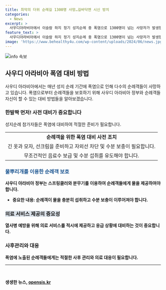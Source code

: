 ```yaml
---
title: 최악의 더위 순례길 1300명 사망…길바닥엔 시신 방치
categories:
  - News
excerpt: >
  사우디아라비아에서 이슬람 하지 정기 성지순례 중 폭염으로 1300명이 넘는 사망자가 발생했습니다. 섭씨 50도를 넘나들며 순례객들은 더위에 시달리고 있으며, 폭염 대비가 미흡했다는 지적이 있습니다. 사우디 정부는 83%가 무허가 순례자라고 주장하며 열사병 예방 의료 서비스를 제공했다고 주장하나, 유족들은 제대로 된 서비스를 받지 못했다고 주장합니다. 이슬람력 12월 7일부터 12일까지 치러지는 성지순례는 매년 많은 사고와 사망자를 낸 채로 진행되고 있습니다.
feature_text: >
  사우디아라비아에서 이슬람 하지 정기 성지순례 중 폭염으로 1300명이 넘는 사망자가 발생했습니다. 섭씨 50도를 넘나들며 순례객들은 더위에 시달리고 있으며, 폭염 대비가 미흡했다는 지적이 있습니다. 사우디 정부는 83%가 무허가 순례자라고 주장하며 열사병 예방 의료 서비스를 제공했다고 주장하나, 유족들은 제대로 된 서비스를 받지 못했다고 주장합니다. 이슬람력 12월 7일부터 12일까지 치러지는 성지순례는 매년 많은 사고와 사망자를 낸 채로 진행되고 있습니다.
image: 'https://www.behealthy4u.com/wp-content/uploads/2024/06/news.jpg'
---
```


<p><img src="https://www.behealthy4u.com/wp-content/uploads/2024/06/news.jpg" alt="info 속보" /></p>

<h2 data-ke-size="size26">사우디 아라비아 폭염 대비 방법</h2>

<p data-ke-size="size16">사우디 아라비아에서는 매년 성지 순례 기간에 폭염으로 인해 다수의 순례객들이 사망하고 있습니다. 폭염으로부터 순례객들을 보호하기 위해 사우디 아라비아 정부와 순례객들 자신이 할 수 있는 대비 방법들을 알아보겠습니다.</p>

<h3>한발짝 먼저! 사전 대비가 중요합니다</h3>

<p data-ke-size="size16">성지순례 참가자들은 폭염에 대비하여 적절한 준비가 필요합니다.</p>

<table>
  <tr>
    <td style="text-align: center; height: 17px;"><b>순례객을 위한 폭염 대비 사전 조치</b></td>
  </tr>
  <tr>
    <td style="text-align: center; height: 17px;">긴 옷과 모자, 선크림을 준비하고 자외선 차단 및 수분 보충이 필요합니다.</td>
  </tr>
  <tr>
    <td style="text-align: center; height: 17px;">무조건적인 음료수 보급 및 수분 섭취를 유도해야 합니다.</td>
  </tr>
</table>

<h3><b><span style="color: #1a5490;">물뿌리개를 이용한 순례객 보호</span><b></h3>

<p data-ke-size="size16">사우디 아라비아 정부는 스프링클러와 분무기를 이용하여 순례객들에게 물을 제공하여야 합니다.</p>

<ul>
  <li><b>중요한 내용</b>: 순례객이 물을 충분히 섭취하고 수분 보충이 이루어져야 합니다.</li>
</ul>

<h3><b><span style="background-color: #21538527;">의료 서비스 제공의 중요성</span></b></h3>

<p data-ke-size="size16">열사병 예방을 위해 의료 서비스를 적시에 제공하고 응급 상황에 대비하는 것이 중요합니다.</p>

<h3>사후관리와 대응</h3>

<p data-ke-size="size16">폭염에 노출된 순례객들에게는 적절한 사후 관리와 의료 대응이 필요합니다.</p>

<hr>

<p data-ke-size="size16">&nbsp;</p>
생생한 뉴스, <a href="https://opensis.kr" rel="dofollow">opensis.kr</a>


